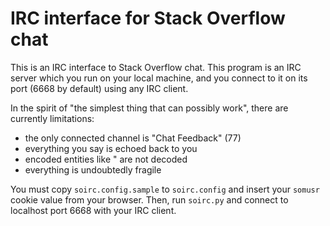 # IRC interface for Stack Overflow chat

This is an IRC interface to Stack Overflow chat.
This program is an IRC server which you run on your local machine, and you connect to it on its port (6668 by default) using any IRC client.

In the spirit of "the simplest thing that can possibly work", there are currently limitations:

- the only connected channel is "Chat Feedback" (77)
- everything you say is echoed back to you
- encoded entities like &quot; are not decoded
- everything is undoubtedly fragile

You must copy `soirc.config.sample` to `soirc.config` and insert your `somusr` cookie value from your browser.
Then, run `soirc.py` and connect to localhost port 6668 with your IRC client.
